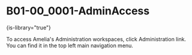 # B01-00_0001-AdminAccess

{is-library="true"}

<snippet id="B01-00_0001-AdminAccess_snippet">



To access Amelia's Administration workspaces, click Administration link. You can find it in the top left main navigation menu.


</snippet>
